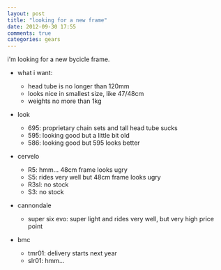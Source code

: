 ```yaml
---
layout: post
title: "looking for a new frame"
date: 2012-09-30 17:55
comments: true
categories: gears
---
```


i'm looking for a new bycicle frame.

- what i want:
  - head tube is no longer than 120mm
  - looks nice in smallest size, like 47/48cm
  - weights no more than 1kg


- look
  - 695: proprietary chain sets and tall head tube sucks
  - 595: looking good but a little bit old
  - 586: looking good but 595 looks better
- cervelo
  - R5: hmm... 48cm frame looks ugry
  - S5: rides very well but 48cm frame looks ugry
  - R3sl: no stock
  - S3: no stock
- cannondale
  - super six evo: super light and rides very well, but very high price point
- bmc
  - tmr01: delivery starts next year
  - slr01: hmm...